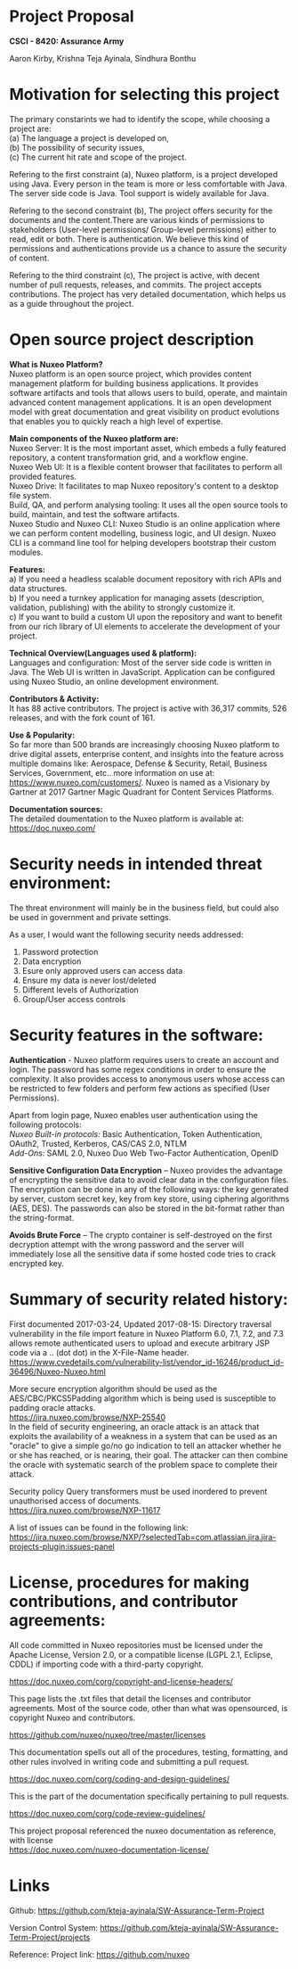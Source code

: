 # Project Proposal
**CSCI - 8420:  Assurance Army**

Aaron Kirby, Krishna Teja Ayinala, Sindhura Bonthu          

# Motivation for selecting this project

The primary constarints we had to identify the scope, while choosing a project are: </br>
(a) The language a project is developed on,</br>
(b) The possibility of  security issues,</br>
(c) The current hit rate and scope of the project.

Refering to the first constraint (a), 
Nuxeo platform,  is a project developed using Java. Every person in the team is more or less comfortable with Java. The server side code is Java. Tool support is widely available for Java.

Refering to the second constraint (b),
The project offers security for the documents and the content.There are various kinds of permissions to stakeholders (User-level permissions/ Group-level permissions) either to read, edit or both. There is authentication. We believe this kind of permissions and authentications provide us a chance to assure the security of content.

Refering to the third constraint (c),
The project is active, with decent number of pull requests, releases, and commits. The project accepts contributions. The project has very detailed documentation, which helps us as a guide throughout the project. 

# Open source project description

__What is Nuxeo Platform?__</br>
Nuxeo platform is an open source project, which provides content management platform for building business applications. It provides software artifacts and tools that allows users to build, operate, and maintain advanced content management applications. It is an open development model with great documentation and great visibility on product evolutions that enables you to quickly reach a high level of expertise.

__Main components of the Nuxeo platform are:__</br>
Nuxeo Server: It is the most important asset, which embeds a fully featured repository, a content transformation grid, and a workflow engine.</br> 
Nuxeo Web UI: It is a flexible content browser that facilitates to perform all provided features.</br>
Nuxeo Drive: It facilitates to map Nuxeo repository's content to a desktop file system.</br>
Build, QA, and perform analysing tooling: It uses all the open source tools to build, maintain, and test the software artifacts.</br>
Nuxeo Studio and Nuxeo CLI: Nuxeo Studio is an online application where we can perform content modelling, business logic, and UI design.  Nuxeo CLI is a command line tool for helping developers bootstrap their custom modules.</br>

__Features:__</br>
a) If you need a headless scalable document repository with rich APIs and data structures.</br>
b) If you need a turnkey application for managing assets (description, validation, publishing) with the ability to strongly customize it.</br>
c) If you want to build a custom UI upon the repository and want to benefit from our rich library of UI elements to accelerate the development of your project.  </br>

__Technical Overview(Languages used & platform):__</br>
Languages and configuration: Most of the server side code is written in Java.  The Web UI is written in JavaScript. Application can be configured using Nuxeo Studio, an online development environment.

__Contributors & Activity:__ </br>
It has 88 active contributors. The project is active with 36,317 commits, 526 releases, and with the fork count of 161.

__Use & Popularity:__</br>
So far more than 500 brands are increasingly choosing Nuxeo platform to drive digital assets, enterprise content, and insights into the feature across multiple domains like: Aerospace, Defense & Security, Retail, Business Services, Government, etc.. more information on use at: https://www.nuxeo.com/customers/.  Nuxeo is named as a Visionary by Gartner at 2017 Gartner Magic Quadrant for Content Services Platforms.

__Documentation sources:__</br>
The detailed doumentation to the Nuxeo platform is available at: https://doc.nuxeo.com/

# Security needs in intended threat environment:

The threat environment will mainly be in the business field, but could also be used in government and private settings.

As a user, I would want the following security needs addressed:

1. Password protection
2. Data encryption
3. Esure only approved users can access data
4. Ensure my data is never lost/deleted
5. Different levels of Authorization
6. Group/User access controls

# Security features in the software:

__Authentication__ - Nuxeo platform requires users to create an account and login. The password has some regex conditions in order to ensure the complexity. It also provides access to anonymous users whose access can be restricted to few folders and perform few actions as specified (User Permissions).</br>

Apart from login page, Nuxeo enables user authentication using the following protocols:</br>
_Nuxeo Built-in protocols:_
Basic Authentication, Token Authentication, OAuth2, Trusted, Kerberos, CAS/CAS 2.0, NTLM</br>
_Add-Ons:_
SAML 2.0, Nuxeo Duo Web Two-Factor Authentication, OpenID

__Sensitive Configuration Data Encryption__ – Nuxeo provides the advantage of encrypting the sensitive data to avoid clear data in the configuration files. The encryption can be done in any of the following ways: the key generated by server, custom secret key, key from key store, using ciphering algorithms (AES, DES). The passwords can also be stored in the bit-format rather than the string-format.</br>

__Avoids Brute Force__ – The crypto container is self-destroyed on the first decryption attempt with the wrong password and the server will immediately lose all the sensitive data if some hosted code tries to crack encrypted key.

# Summary of security related history:

First documented 2017-03-24,	Updated 2017-08-15: Directory traversal vulnerability in the file import feature in Nuxeo Platform 6.0, 7.1, 7.2, and 7.3 allows remote authenticated users to upload and execute arbitrary JSP code via a .. (dot dot) in the X-File-Name header.</br>
https://www.cvedetails.com/vulnerability-list/vendor_id-16246/product_id-36496/Nuxeo-Nuxeo.html

More secure encryption algorithm should be used as the AES/CBC/PKCS5Padding algorithm which is being used is susceptible to padding oracle attacks.</br>
https://jira.nuxeo.com/browse/NXP-25540<br>
In the field of security engineering, an oracle attack is an attack that exploits the availability of a weakness in a system that can be used as an "oracle" to give a simple go/no go indication to tell an attacker whether he or she has reached, or is nearing, their goal. The attacker can then combine the oracle with systematic search of the problem space to complete their attack.

Security policy Query transformers must be used inordered to prevent unauthorised access of documents.</br>
https://jira.nuxeo.com/browse/NXP-11617

A list of issues can be found in the following link:<br>
https://jira.nuxeo.com/browse/NXP/?selectedTab=com.atlassian.jira.jira-projects-plugin:issues-panel

# License, procedures for making contributions, and contributor agreements:

All code committed in Nuxeo repositories must be licensed under the Apache License, Version 2.0, or a compatible license (LGPL 2.1, Eclipse, CDDL) if importing code with a third-party copyright. 

https://doc.nuxeo.com/corg/copyright-and-license-headers/

This page lists the .txt files that detail the licenses and contributor agreements. Most of the source code, other than what was opensourced, is copyright Nuxeo and contributors.

https://github.com/nuxeo/nuxeo/tree/master/licenses

This documentation spells out all of the procedures, testing, formatting, and other rules involved in writing code and submitting a pull request.

https://doc.nuxeo.com/corg/coding-and-design-guidelines/

This is the part of the documentation specifically pertaining to pull requests.

https://doc.nuxeo.com/corg/code-review-guidelines/

This project proposal referenced the nuxeo documentation as reference, with license</br>
https://doc.nuxeo.com/nuxeo-documentation-license/

# Links

Github:  https://github.com/kteja-ayinala/SW-Assurance-Term-Project

Version Control System: https://github.com/kteja-ayinala/SW-Assurance-Term-Project/projects

Reference: Project link: https://github.com/nuxeo
